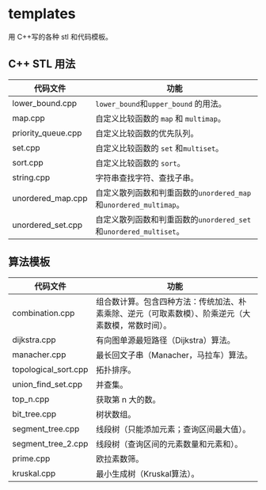 # templates

用 C++写的各种 stl 和代码模板。

## C++ STL 用法

代码文件               | 功能
------------------ | --------------------------------------------------
lower_bound.cpp    | `lower_bound`和`upper_bound` 的用法。
map.cpp            | 自定义比较函数的 `map` 和 `multimap`。
priority_queue.cpp | 自定义比较函数的优先队列。
set.cpp            | 自定义比较函数的 `set` 和`multiset`。
sort.cpp           | 自定义比较函数的 `sort`。
string.cpp         | 字符串查找字符、查找子串。
unordered_map.cpp  | 自定义散列函数和判重函数的`unordered_map`和`unordered_multimap`。
unordered_set.cpp  | 自定义散列函数和判重函数的`unordered_set`和`unordered_multiset`。

## 算法模板

代码文件                 | 功能
-------------------- | -------------------------------------------------
combination.cpp      | 组合数计算。包含四种方法：传统加法、朴素乘除、逆元（可取素数模）、阶乘逆元（大素数模，常数时间）。
dijkstra.cpp         | 有向图单源最短路径（Dijkstra）算法。
manacher.cpp         | 最长回文子串（Manacher，马拉车）算法。
topological_sort.cpp | 拓扑排序。
union_find_set.cpp   | 并查集。
top_n.cpp            | 获取第 n 大的数。
bit_tree.cpp         | 树状数组。
segment_tree.cpp     | 线段树（只能添加元素；查询区间最大值）。
segment_tree_2.cpp   | 线段树（查询区间的元素数量和元素和）。
prime.cpp            | 欧拉素数筛。
kruskal.cpp          | 最小生成树（Kruskal算法）。
